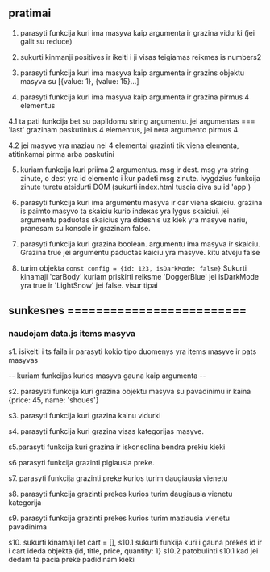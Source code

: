 ## pratimai

1. parasyti funkcija kuri ima masyva kaip argumenta ir grazina vidurki (jei galit su reduce)

2. sukurti kinmanji positives ir ikelti i ji visas teigiamas reikmes is numbers2

3. parasyti funkcija kuri ima masyva kaip argumenta ir grazins objektu masyva su [{value: 1}, {value: 15}...]

4. parasyti funkcija kuri ima masyva kaip argumenta ir grazina pirmus 4 elementus

4.1 ta pati funkcija bet su papildomu string argumentu. jei argumentas === 'last' grazinam paskutinius 4 elementus, jei nera argumento pirmus 4.

4.2 jei masyve yra maziau nei 4 elementai grazinti tik viena elementa, atitinkamai pirma arba paskutini

5. kuriam funkcija kuri priima 2 argumentus. msg ir dest.
   msg yra string zinute, o dest yra id elemento i kur padeti msg zinute.
   ivygdzius funkcija zinute turetu atsidurti DOM (sukurti index.html tuscia diva su id 'app')

6. parasyti funkcija kuri ima argumentu masyva ir dar viena skaiciu.
   grazina is paimto masyvo ta skaiciu kurio indexas yra lygus skaiciui.
   jei argumentu paduotas skaicius yra didesnis uz kiek yra masyve nariu, pranesam su konsole ir grazinam false.

7. parasyti funkcija kuri grazina boolean. argumentu ima masyva ir skaiciu. Grazina true jei argumentu paduotas kaiciu yra masyve. kitu atveju false

8. turim objekta `const config = {id: 123, isDarkMode: false}` Sukurti kinamaji 'carBody' kuriam priskirti reiksme 'DoggerBlue' jei isDarkMode yra true ir 'LightSnow' jei false. visur tipai

## sunkesnes =========================

### naudojam data.js items masyva

s1. isikelti i ts faila ir parasyti kokio tipo duomenys yra items masyve ir pats masyvas

-- kuriam funkcijas kurios masyva gauna kaip argumenta --

s2. parasysti funkcija kuri grazina objektu masyva su pavadinimu ir kaina {price: 45, name: 'shoues'}

s3. parasyti funkcija kuri grazina kainu vidurki

s4. parasyti funkcija kuri grazina visas kategorijas masyve.

s5.parasyti funkcija kuri grazina ir iskonsolina bendra prekiu kieki

s6 parasyti funkcija grazinti pigiausia preke.

s7. parasyti funkcija grazinti preke kurios turim daugiausia vienetu

s8. parasyti funkcija grazinti prekes kurios turim daugiausia vienetu kategorija

s9. parasyti funkcija grazinti prekes kurios turim maziausia vienetu pavadinima

s10. sukurti kinamaji let cart = [],
s10.1 sukurti funkija kuri i gauna prekes id ir i cart ideda objekta
{id, title, price, quantity: 1}
s10.2 patobulinti s10.1 kad jei dedam ta pacia preke padidinam kieki
